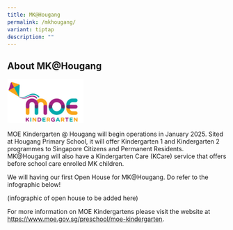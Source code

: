```yaml
---
title: MK@Hougang
permalink: /mkhougang/
variant: tiptap
description: ""
---
```

<h2>About MK@Hougang</h2><p></p><p></p><div class="isomer-image-wrapper"><img style="width: 35%;" height="auto" width="100%" alt="" src="/images/MK_logo.png"></div><p></p><p>MOE Kindergarten @ Hougang will begin operations in January 2025. Sited at Hougang Primary School, it will offer Kindergarten 1 and Kindergarten 2 programmes to Singapore Citizens and Permanent Residents. MK@Hougang will also have a Kindergarten Care (KCare) service that offers before school care enrolled MK children.</p><p></p><p>We will having our first Open House for MK@Hougang. Do refer to the infographic below!</p><p>(infographic of open house to be added here)</p><p></p><p></p><p></p><p>For more information on MOE Kindergartens please visit the website at <a href="https://www.moe.gov.sg/preschool/moe-kindergarten" rel="noopener noreferrer nofollow" target="_blank"><u>https://www.moe.gov.sg/preschool/moe-kindergarten</u></a>.</p><p></p><p></p>